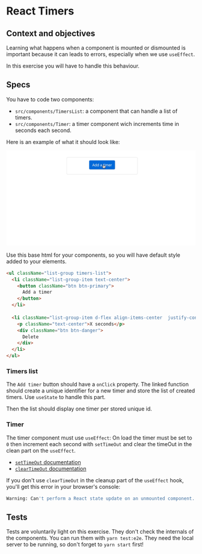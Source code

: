 # React Timers

## Context and objectives

Learning what happens when a component is mounted or dismounted is important because it can leads to errors, especially when we use `useEffect`.

In this exercise you will have to handle this behaviour.

## Specs

You have to code two components:
- `src/components/TimersList`: a component that can handle a list of timers.
- `src/components/Timer`: a timer component wich increments time in seconds each second.

Here is an example of what it should look like:

![timers example](./assets/images/timers-demo.gif)

Use this base html for your components, so you will have default style added to your elements.

```html
<ul className="list-group timers-list">
  <li className="list-group-item text-center">
    <button className="btn btn-primary">
      Add a timer
    </button>
  </li>

  <li className="list-group-item d-flex align-items-center  justify-content-between">
    <p className="text-center">X seconds</p>
    <div className="btn btn-danger">
      Delete
    </div>
  </li>
</ul>
```

### Timers list

The `Add timer` button should have a `onClick` property. The linked function should create a unique identifier for a new timer and store the list of created timers. Use `useState` to handle this part.

Then the list should display one timer per stored unique id.

### Timer

The timer component must use `useEffect`: On load the timer must be set to `0` then increment each second with `setTimeOut` and clear the timeOut in the clean part on the `useEffect`.

- [`setTimeOut` documentation](https://developer.mozilla.org/en-US/docs/Web/API/WindowOrWorkerGlobalScope/setTimeout)
- [`clearTimeOut` documentation](https://developer.mozilla.org/fr/docs/Web/API/WindowOrWorkerGlobalScope/clearTimeout#Exemples)

If you don't use `clearTimeOut` in the cleanup part of the `useEffect` hook, you'll get this error in your browser's console:

```sh
Warning: Can't perform a React state update on an unmounted component. This is a no-op, but it indicates a memory leak in your application. To fix, cancel all subscriptions and asynchronous tasks in a useEffect cleanup function.
```

## Tests

Tests are voluntarily light on this exercise. They don't check the internals of the components. You can run them with `yarn test:e2e`. They need the local server to be running, so don't forget to `yarn start` first!
